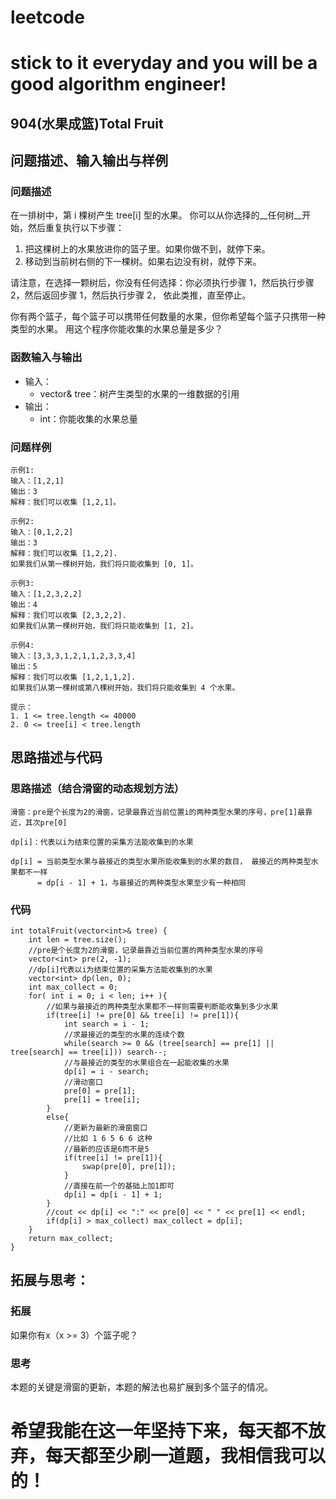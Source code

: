 # leetcode
# stick to it everyday and you will be a good algorithm engineer!
## 904(水果成篮)Total Fruit
## 问题描述、输入输出与样例

### 问题描述
在一排树中，第 i 棵树产生 tree[i] 型的水果。
你可以从你选择的__任何树__开始，然后重复执行以下步骤：

1. 把这棵树上的水果放进你的篮子里。如果你做不到，就停下来。
2. 移动到当前树右侧的下一棵树。如果右边没有树，就停下来。

请注意，在选择一颗树后，你没有任何选择：你必须执行步骤 1，然后执行步骤 2，然后返回步骤 1，然后执行步骤 2，
依此类推，直至停止。

你有两个篮子，每个篮子可以携带任何数量的水果，但你希望每个篮子只携带一种类型的水果。
用这个程序你能收集的水果总量是多少？

### 函数输入与输出

* 输入：
	* vector<int>& tree：树产生类型的水果的一维数据的引用
* 输出：
	* int：你能收集的水果总量
	
### 问题样例

	示例1:
	输入：[1,2,1]
	输出：3
	解释：我们可以收集 [1,2,1]。
	
	示例2:
	输入：[0,1,2,2]
	输出：3
	解释：我们可以收集 [1,2,2].
	如果我们从第一棵树开始，我们将只能收集到 [0, 1]。
	
	示例3:
	输入：[1,2,3,2,2]
	输出：4
	解释：我们可以收集 [2,3,2,2].
	如果我们从第一棵树开始，我们将只能收集到 [1, 2]。
	
	示例4:
	输入：[3,3,3,1,2,1,1,2,3,3,4]
	输出：5
	解释：我们可以收集 [1,2,1,1,2].
	如果我们从第一棵树或第八棵树开始，我们将只能收集到 4 个水果。
	
	提示：
	1. 1 <= tree.length <= 40000
	2. 0 <= tree[i] < tree.length
	
	
## 思路描述与代码	
### 思路描述（结合滑窗的动态规划方法）

	滑窗：pre是个长度为2的滑窗，记录最靠近当前位置i的两种类型水果的序号，pre[1]最靠近，其次pre[0]
	
	dp[i]：代表以i为结束位置的采集方法能收集到的水果
	
	dp[i] = 当前类型水果与最接近的类型水果所能收集到的水果的数目， 最接近的两种类型水果都不一样
	      = dp[i - 1] + 1，与最接近的两种类型水果至少有一种相同
	
### 代码
	
	int totalFruit(vector<int>& tree) {
        int len = tree.size();
        //pre是个长度为2的滑窗，记录最靠近当前位置的两种类型水果的序号
        vector<int> pre(2, -1);
        //dp[i]代表以i为结束位置的采集方法能收集到的水果
        vector<int> dp(len, 0);
        int max_collect = 0;
        for( int i = 0; i < len; i++ ){
            //如果与最接近的两种类型水果都不一样则需要判断能收集到多少水果
            if(tree[i] != pre[0] && tree[i] != pre[1]){
                int search = i - 1;
                //求最接近的类型的水果的连续个数
                while(search >= 0 && (tree[search] == pre[1] || tree[search] == tree[i])) search--;
                //与最接近的类型的水果组合在一起能收集的水果
                dp[i] = i - search;
                //滑动窗口
                pre[0] = pre[1];
                pre[1] = tree[i];
            }
            else{
                //更新为最新的滑窗窗口
                //比如 1 6 5 6 6 这种
                //最新的应该是6而不是5
                if(tree[i] != pre[1]){
                    swap(pre[0], pre[1]);
                }
                //直接在前一个的基础上加1即可
                dp[i] = dp[i - 1] + 1;
            }
            //cout << dp[i] << ":" << pre[0] << " " << pre[1] << endl;
            if(dp[i] > max_collect) max_collect = dp[i];
        }
        return max_collect;
    }
 
 
## 拓展与思考：
### 拓展
如果你有x（x >= 3）个篮子呢？
### 思考
本题的关键是滑窗的更新，本题的解法也易扩展到多个篮子的情况。
	  
# 希望我能在这一年坚持下来，每天都不放弃，每天都至少刷一道题，我相信我可以的！
